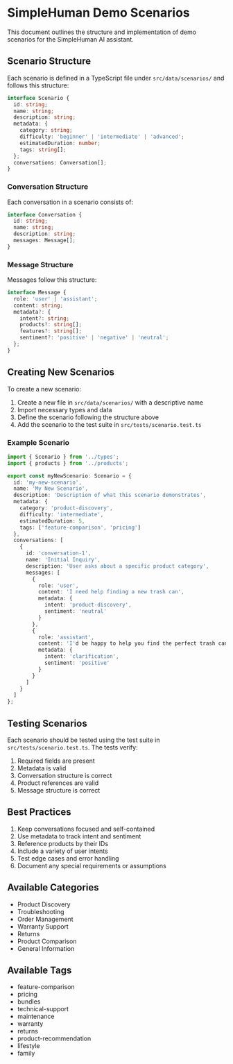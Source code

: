 # SimpleHuman Demo Scenarios

This document outlines the structure and implementation of demo scenarios for the SimpleHuman AI assistant.

## Scenario Structure

Each scenario is defined in a TypeScript file under `src/data/scenarios/` and follows this structure:

```typescript
interface Scenario {
  id: string;
  name: string;
  description: string;
  metadata: {
    category: string;
    difficulty: 'beginner' | 'intermediate' | 'advanced';
    estimatedDuration: number;
    tags: string[];
  };
  conversations: Conversation[];
}
```

### Conversation Structure

Each conversation in a scenario consists of:

```typescript
interface Conversation {
  id: string;
  name: string;
  description: string;
  messages: Message[];
}
```

### Message Structure

Messages follow this structure:

```typescript
interface Message {
  role: 'user' | 'assistant';
  content: string;
  metadata?: {
    intent?: string;
    products?: string[];
    features?: string[];
    sentiment?: 'positive' | 'negative' | 'neutral';
  };
}
```

## Creating New Scenarios

To create a new scenario:

1. Create a new file in `src/data/scenarios/` with a descriptive name
2. Import necessary types and data
3. Define the scenario following the structure above
4. Add the scenario to the test suite in `src/tests/scenario.test.ts`

### Example Scenario

```typescript
import { Scenario } from '../types';
import { products } from '../products';

export const myNewScenario: Scenario = {
  id: 'my-new-scenario',
  name: 'My New Scenario',
  description: 'Description of what this scenario demonstrates',
  metadata: {
    category: 'product-discovery',
    difficulty: 'intermediate',
    estimatedDuration: 5,
    tags: ['feature-comparison', 'pricing']
  },
  conversations: [
    {
      id: 'conversation-1',
      name: 'Initial Inquiry',
      description: 'User asks about a specific product category',
      messages: [
        {
          role: 'user',
          content: 'I need help finding a new trash can',
          metadata: {
            intent: 'product-discovery',
            sentiment: 'neutral'
          }
        },
        {
          role: 'assistant',
          content: 'I'd be happy to help you find the perfect trash can. What features are most important to you?',
          metadata: {
            intent: 'clarification',
            sentiment: 'positive'
          }
        }
      ]
    }
  ]
};
```

## Testing Scenarios

Each scenario should be tested using the test suite in `src/tests/scenario.test.ts`. The tests verify:

1. Required fields are present
2. Metadata is valid
3. Conversation structure is correct
4. Product references are valid
5. Message structure is correct

## Best Practices

1. Keep conversations focused and self-contained
2. Use metadata to track intent and sentiment
3. Reference products by their IDs
4. Include a variety of user intents
5. Test edge cases and error handling
6. Document any special requirements or assumptions

## Available Categories

- Product Discovery
- Troubleshooting
- Order Management
- Warranty Support
- Returns
- Product Comparison
- General Information

## Available Tags

- feature-comparison
- pricing
- bundles
- technical-support
- maintenance
- warranty
- returns
- product-recommendation
- lifestyle
- family 